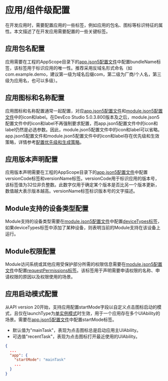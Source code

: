 # 应用/组件级配置

在开发应用时，需要配置应用的一些标签，例如应用的包名、图标等标识特征的属性。本文描述了在开发应用需要配置的一些关键标签。

## 应用包名配置

应用需要在工程的AppScope目录下的[app.json5配置文件](../quick-start/app-configuration-file.md)中配置bundleName标签，该标签用于标识应用的唯一性。推荐采用反域名形式命名（如com.example.demo，建议第一级为域名后缀com，第二级为厂商/个人名，第三级为应用名，也可以多级）。

## 应用图标和名称配置

应用图标和名称配置通常一起配置，对应[app.json5配置文件](../quick-start/app-configuration-file.md)和[module.json5配置文件](../quick-start/module-configuration-file.md)中的icon和label。在DevEco Studio 5.0.3.800版本及之后，module.json5配置文件中的icon和label不再强制要求配置，而app.json5配置文件中的icon和label仍然是必选参数。因此，module.json5配置文件中的icon和label可以省略。app.json5配置文件和module.json5配置文件中的icon和label存在优先级和生效策略，详情参考[配置优先级和生成策略](../quick-start/layered-image.md#配置优先级和生成策略)。

## 应用版本声明配置

应用版本声明需要在工程的AppScope目录下的[app.json5配置文件](../quick-start/app-configuration-file.md)中配置versionCode标签和versionName标签。versionCode用于标识应用的版本号，该标签值为32位非负整数。此数字仅用于确定某个版本是否比另一个版本更新，数值越大表示版本越高。versionName标签标识版本号的文字描述。

## Module支持的设备类型配置

Module支持的设备类型需要在[module.json5配置文件](../quick-start/module-configuration-file.md)中配置[deviceTypes标签](../quick-start/module-configuration-file.md#devicetypes标签)，如果deviceTypes标签中添加了某种设备，则表明当前的Module支持在该设备上运行。

## Module权限配置

Module访问系统或其他应用受保护部分所需的权限信息需要在[module.json5配置文件](../quick-start/module-configuration-file.md)中配置[requestPermissions标签](../security/AccessToken/declare-permissions.md)。该标签用于声明需要申请权限的名称、申请权限的原因以及权限使用的场景。

## 应用启动模式配置

从API version 20开始，支持应用配置startMode字段以自定义点击图标启动的模式，且仅在launchType为[单实例模式](./uiability-launch-type.md#singleton启动模式)时生效，用于一个应用存在多个UIAbility的场景。需要在[app.json5配置文件](../quick-start/app-configuration-file.md#配置文件标签)中配置startMode标签。

- 默认值为"mainTask"，表现为点击图标总是启动应用主UIAbility。
- 可选值"recentTask"，表现为点击图标打开最近使用的UIAbility。

```json
{
  ...
  "app": {
    "startMode": "mainTask"
    ...
  }
}
```
